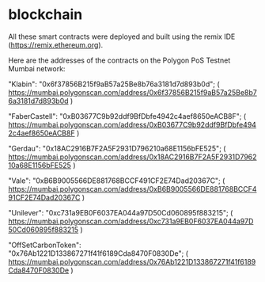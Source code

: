 # blockchain

All these smart contracts were deployed and built using the remix IDE (https://remix.ethereum.org).

Here are the addresses of the contracts on the Polygon PoS Testnet Mumbai network:

"Klabin": "0x6f37856B215f9aB57a25Be8b76a3181d7d893b0d"; ( https://mumbai.polygonscan.com/address/0x6f37856B215f9aB57a25Be8b76a3181d7d893b0d )

"FaberCastell": "0xB03677C9b92ddf9BfDbfe4942c4aef8650eACB8F"; ( https://mumbai.polygonscan.com/address/0xB03677C9b92ddf9BfDbfe4942c4aef8650eACB8F )

"Gerdau": "0x18AC2916B7F2A5F2931D796210a68E1156bFE525"; ( https://mumbai.polygonscan.com/address/0x18AC2916B7F2A5F2931D796210a68E1156bFE525 )

"Vale": "0xB6B9005566DE881768BCCF491CF2E74Dad20367C"; ( https://mumbai.polygonscan.com/address/0xB6B9005566DE881768BCCF491CF2E74Dad20367C )

"Unilever": "0xc731a9EB0F6037EA044a97D50Cd060895f883215"; ( https://mumbai.polygonscan.com/address/0xc731a9EB0F6037EA044a97D50Cd060895f883215 )

"OffSetCarbonToken": "0x76Ab1221D133867271f41f6189Cda8470F0830De"; ( https://mumbai.polygonscan.com/address/0x76Ab1221D133867271f41f6189Cda8470F0830De )
